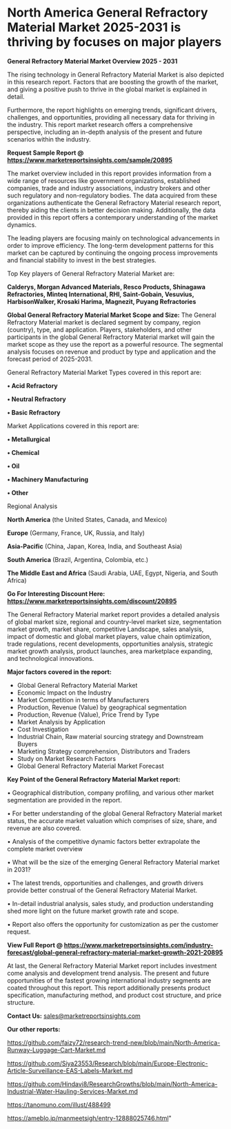 # North America General Refractory Material Market 2025-2031 is thriving by focuses on major players

<Strong> General Refractory Material Market Overview 2025 - 2031</strong>

The rising technology in General Refractory Material Market is also depicted in this research report. Factors that are boosting the growth of the market, and giving a positive push to thrive in the global market is explained in detail.

Furthermore, the report highlights on emerging trends, significant drivers, challenges, and opportunities, providing all necessary data for thriving in the industry. This report market research offers a comprehensive perspective, including an in-depth analysis of the present and future scenarios within the industry.

<strong>Request Sample Report @ <a href=https://www.marketreportsinsights.com/sample/20895>https://www.marketreportsinsights.com/sample/20895</a></strong>

The market overview included in this report provides information from a wide range of resources like government organizations, established companies, trade and industry associations, industry brokers and other such regulatory and non-regulatory bodies. The data acquired from these organizations authenticate the General Refractory Material research report, thereby aiding the clients in better decision making. Additionally, the data provided in this report offers a contemporary understanding of the market dynamics.

The leading players are focusing mainly on technological advancements in order to improve efficiency. The long-term development patterns for this market can be captured by continuing the ongoing process improvements and financial stability to invest in the best strategies.

Top Key players of General Refractory Material Market are:

<strong>Calderys, Morgan Advanced Materials, Resco Products, Shinagawa Refractories, Minteq International, RHI, Saint-Gobain, Vesuvius, HarbisonWalker, Krosaki Harima, Magnezit, Puyang Refractories</strong>

<strong><b>Global General Refractory Material Market Scope and Size:</b></strong>
The General Refractory Material market is declared segment by company, region (country), type, and application. Players, stakeholders, and other participants in the global General Refractory Material market will gain the market scope as they use the report as a powerful resource. The segmental analysis focuses on revenue and product by type and application and the forecast period of 2025-2031.

General Refractory Material Market Types covered in this report are:

<strong>• Acid Refractory

• Neutral Refractory

• Basic Refractory</strong>

Market Applications covered in this report are:

<strong>• Metallurgical

• Chemical

• Oil

• Machinery Manufacturing

• Other</strong> 

Regional Analysis

<strong>North America</strong> (the United States, Canada, and Mexico)

<strong>Europe</strong> (Germany, France, UK, Russia, and Italy)

<strong>Asia-Pacific</strong> (China, Japan, Korea, India, and Southeast Asia)

<strong>South America</strong> (Brazil, Argentina, Colombia, etc.)

<strong>The Middle East and Africa</strong> (Saudi Arabia, UAE, Egypt, Nigeria, and South Africa)

<strong>Go For Interesting Discount Here: <a href=https://www.marketreportsinsights.com/discount/20895>https://www.marketreportsinsights.com/discount/20895</a></strong>

The General Refractory Material market report provides a detailed analysis of global market size, regional and country-level market size, segmentation market growth, market share, competitive Landscape, sales analysis, impact of domestic and global market players, value chain optimization, trade regulations, recent developments, opportunities analysis, strategic market growth analysis, product launches, area marketplace expanding, and technological innovations.

<strong><b>Major factors covered in the report:</b></strong>
<ul>
  <li>Global General Refractory Material Market </li>
  <li>Economic Impact on the Industry</li>
  <li>Market Competition in terms of Manufacturers</li>
  <li>Production, Revenue (Value) by geographical segmentation</li>
  <li>Production, Revenue (Value), Price Trend by Type</li>
  <li>Market Analysis by Application</li>
  <li>Cost Investigation</li>
  <li>Industrial Chain, Raw material sourcing strategy and Downstream Buyers</li>
  <li>Marketing Strategy comprehension, Distributors and Traders</li>
  <li>Study on Market Research Factors</li>
  <li>Global General Refractory Material Market Forecast</li>
</ul>

<strong><b>Key Point of the General Refractory Material Market report:</b></strong>

• Geographical distribution, company profiling, and various other market segmentation are provided in the report.

• For better understanding of the global General Refractory Material market status, the accurate market valuation which comprises of size, share, and revenue are also covered.

• Analysis of the competitive dynamic factors better extrapolate the complete market overview

• What will be the size of the emerging General Refractory Material market in 2031?

• The latest trends, opportunities and challenges, and growth drivers provide better construal of the General Refractory Material Market.

• In-detail industrial analysis, sales study, and production understanding shed more light on the future market growth rate and scope.

• Report also offers the opportunity for customization as per the customer request.

<strong><b>View Full Report @ <a href=https://www.marketreportsinsights.com/industry-forecast/global-general-refractory-material-market-growth-2021-20895>https://www.marketreportsinsights.com/industry-forecast/global-general-refractory-material-market-growth-2021-20895</a></b></strong>


At last, the General Refractory Material Market report includes investment come analysis and development trend analysis. The present and future opportunities of the fastest growing international industry segments are coated throughout this report. This report additionally presents product specification, manufacturing method, and product cost structure, and price structure.

<strong>Contact Us:</strong>
sales@marketreportsinsights.com

<strong>Our other reports:</strong>

<a href=https://github.com/faizy72/research-trend-new/blob/main/North-America-Runway-Luggage-Cart-Market.md>https://github.com/faizy72/research-trend-new/blob/main/North-America-Runway-Luggage-Cart-Market.md</a>

<a href=https://github.com/Siya23553/Research/blob/main/Europe-Electronic-Article-Surveillance-EAS-Labels-Market.md>https://github.com/Siya23553/Research/blob/main/Europe-Electronic-Article-Surveillance-EAS-Labels-Market.md</a>

<a href=https://github.com/Hindavi8/ResearchGrowths/blob/main/North-America-Industrial-Water-Hauling-Services-Market.md>https://github.com/Hindavi8/ResearchGrowths/blob/main/North-America-Industrial-Water-Hauling-Services-Market.md</a>

<a href=https://tanomuno.com/illust/488499>https://tanomuno.com/illust/488499</a>

<a href=https://ameblo.jp/manmeetsigh/entry-12888025746.html>https://ameblo.jp/manmeetsigh/entry-12888025746.html</a>"
